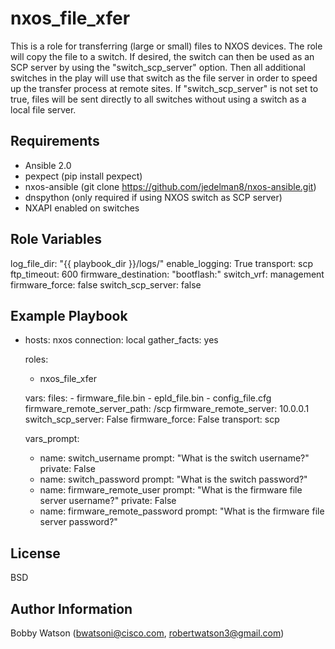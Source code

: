 nxos_file_xfer
=========

This is a role for transferring (large or small) files to NXOS devices. The role will copy the file to
a switch. If desired, the switch can then be used as an SCP server by using the "switch_scp_server" option. Then all additional switches in the play will use
that switch as the file server in order to speed up the transfer process at remote sites. If "switch_scp_server" is not set to true, files will be sent directly to all switches without using a switch as a local file server.

Requirements
------------

- Ansible 2.0
- pexpect (pip install pexpect)
- nxos-ansible (git clone https://github.com/jedelman8/nxos-ansible.git)
- dnspython (only required if using NXOS switch as SCP server)
- NXAPI enabled on switches

Role Variables
--------------

  log_file_dir: "{{ playbook_dir }}/logs/"
  enable_logging: True
  transport: scp
  ftp_timeout: 600
  firmware_destination: "bootflash:"
  switch_vrf: management
  firmware_force: false
  switch_scp_server: false

Example Playbook
----------------

- hosts: nxos
  connection: local
  gather_facts: yes
  
  roles:
    - nxos_file_xfer

  vars:
    files:
      - firmware_file.bin
      - epld_file.bin
      - config_file.cfg
    firmware_remote_server_path: /scp
    firmware_remote_server: 10.0.0.1
    switch_scp_server: False
    firmware_force: False
    transport: scp

  vars_prompt:
    - name: switch_username
      prompt: "What is the switch username?"
      private: False
    - name: switch_password
      prompt: "What is the switch password?"
    - name: firmware_remote_user
      prompt: "What is the firmware file server username?"
      private: False
    - name: firmware_remote_password
      prompt: "What is the firmware file server password?"

License
-------

BSD

Author Information
------------------

Bobby Watson (bwatsoni@cisco.com, robertwatson3@gmail.com)
